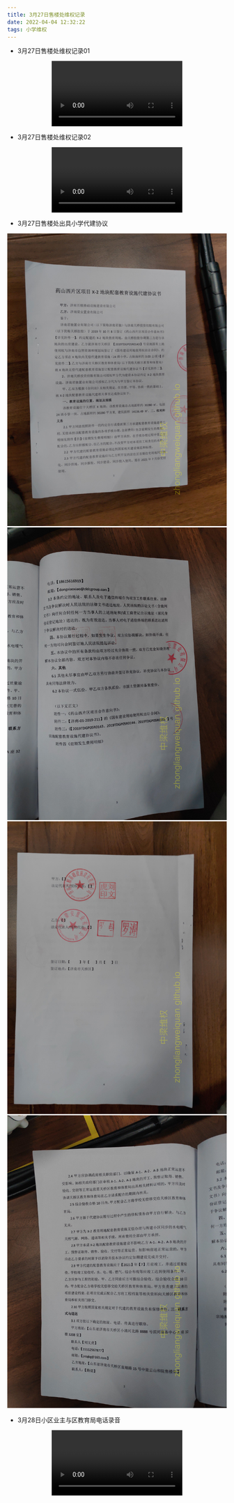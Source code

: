 ```yaml
---
title: 3月27日售楼处维权记录
date: 2022-04-04 12:32:22
tags: 小学维权
---
```


- 3月27日售楼处维权记录01

<video src="/3月27日售楼处维权记录/3月27日售楼处维权记录01.mp4" controls="controls" style="max-width: 100%; display: block; margin-left: auto; margin-right: auto;">
your browser does not support the video tag
</video>

- 3月27日售楼处维权记录02

<video src="/3月27日售楼处维权记录/3月27日售楼处维权记录02.mp4" controls="controls" style="max-width: 100%; display: block; margin-left: auto; margin-right: auto;">
your browser does not support the video tag
</video>

- 3月27日售楼处出具小学代建协议

![中梁3月27日出示小学代建协议](/3月27日售楼处维权记录/中梁3月27日出示小学代建协议01.jpg)
![中梁3月27日出示小学代建协议](/3月27日售楼处维权记录/中梁3月27日出示小学代建协议02.jpg)
![中梁3月27日出示小学代建协议](/3月27日售楼处维权记录/中梁3月27日出示小学代建协议03.jpg)
![中梁3月27日出示小学代建协议](/3月27日售楼处维权记录/中梁3月27日出示小学代建协议04.jpg)

- 3月28日小区业主与区教育局电话录音

<video src="/3月27日售楼处维权记录/3月28日小区业主与区教育局电话录音.m4a" controls="controls" style="max-width: 100%; display: block; margin-left: auto; margin-right: auto;">
your browser does not support the video tag
</video>